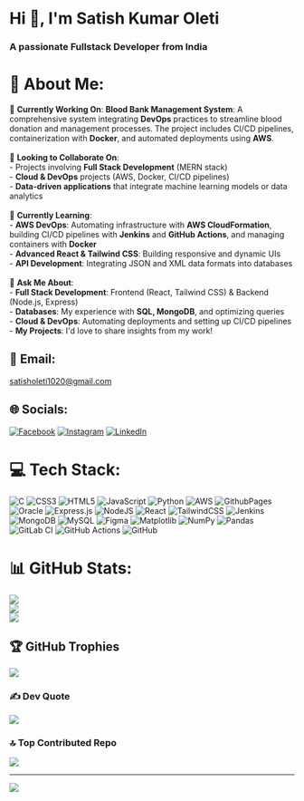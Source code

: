 # Hi 👋, I'm Satish Kumar Oleti  
### A passionate Fullstack Developer from India

# 💫 About Me:
🚀 **Currently Working On**:  <be> **Blood Bank Management System**: A comprehensive system integrating **DevOps** practices to streamline blood donation and management processes. The project includes CI/CD pipelines, containerization with **Docker**, and automated deployments using **AWS**.<br><br>🤝 **Looking to Collaborate On**:  <br>- Projects involving **Full Stack Development** (MERN stack)  <br>- **Cloud & DevOps** projects (AWS, Docker, CI/CD pipelines)  <br>- **Data-driven applications** that integrate machine learning models or data analytics  <br><br>🌱 **Currently Learning**:  <br>- **AWS DevOps**: Automating infrastructure with **AWS CloudFormation**, building CI/CD pipelines with **Jenkins** and **GitHub Actions**, and managing containers with **Docker**  <br>- **Advanced React & Tailwind CSS**: Building responsive and dynamic UIs  <br>- **API Development**: Integrating JSON and XML data formats into databases  <br><br>💬 **Ask Me About**:  <br>- **Full Stack Development**: Frontend (React, Tailwind CSS) & Backend (Node.js, Express)  <br>- **Databases**: My experience with **SQL, MongoDB**, and optimizing queries  <br>- **Cloud & DevOps**: Automating deployments and setting up CI/CD pipelines  <br>- **My Projects**: I'd love to share insights from my work!  <br>

## 📧 Email:
[satisholeti1020@gmail.com](mailto:satisholeti1020@gmail.com)

## 🌐 Socials:
[![Facebook](https://img.shields.io/badge/Facebook-%231877F2.svg?logo=Facebook&logoColor=white)](https://facebook.com/satish.oleti.13) [![Instagram](https://img.shields.io/badge/Instagram-%23E4405F.svg?logo=Instagram&logoColor=white)](https://instagram.com/satish_oleti__) [![LinkedIn](https://img.shields.io/badge/LinkedIn-%230077B5.svg?logo=linkedin&logoColor=white)](https://linkedin.com/in/satisholeti) 

# 💻 Tech Stack:
![C](https://img.shields.io/badge/c-%2300599C.svg?style=for-the-badge&logo=c&logoColor=white) ![CSS3](https://img.shields.io/badge/css3-%231572B6.svg?style=for-the-badge&logo=css3&logoColor=white) ![HTML5](https://img.shields.io/badge/html5-%23E34F26.svg?style=for-the-badge&logo=html5&logoColor=white) ![JavaScript](https://img.shields.io/badge/javascript-%23323330.svg?style=for-the-badge&logo=javascript&logoColor=%23F7DF1E) ![Python](https://img.shields.io/badge/python-3670A0?style=for-the-badge&logo=python&logoColor=ffdd54) ![AWS](https://img.shields.io/badge/AWS-%23FF9900.svg?style=for-the-badge&logo=amazon-aws&logoColor=white) ![GithubPages](https://img.shields.io/badge/github%20pages-121013?style=for-the-badge&logo=github&logoColor=white) ![Oracle](https://img.shields.io/badge/Oracle-F80000?style=for-the-badge&logo=oracle&logoColor=white) ![Express.js](https://img.shields.io/badge/express.js-%23404d59.svg?style=for-the-badge&logo=express&logoColor=%2361DAFB) ![NodeJS](https://img.shields.io/badge/node.js-6DA55F?style=for-the-badge&logo=node.js&logoColor=white) ![React](https://img.shields.io/badge/react-%2320232a.svg?style=for-the-badge&logo=react&logoColor=%2361DAFB) ![TailwindCSS](https://img.shields.io/badge/tailwindcss-%2338B2AC.svg?style=for-the-badge&logo=tailwind-css&logoColor=white) ![Jenkins](https://img.shields.io/badge/jenkins-%232C5263.svg?style=for-the-badge&logo=jenkins&logoColor=white) ![MongoDB](https://img.shields.io/badge/MongoDB-%234ea94b.svg?style=for-the-badge&logo=mongodb&logoColor=white) ![MySQL](https://img.shields.io/badge/mysql-4479A1.svg?style=for-the-badge&logo=mysql&logoColor=white) ![Figma](https://img.shields.io/badge/figma-%23F24E1E.svg?style=for-the-badge&logo=figma&logoColor=white) ![Matplotlib](https://img.shields.io/badge/Matplotlib-%23ffffff.svg?style=for-the-badge&logo=Matplotlib&logoColor=black) ![NumPy](https://img.shields.io/badge/numpy-%23013243.svg?style=for-the-badge&logo=numpy&logoColor=white) ![Pandas](https://img.shields.io/badge/pandas-%23150458.svg?style=for-the-badge&logo=pandas&logoColor=white) ![GitLab CI](https://img.shields.io/badge/gitlab%20CI-%23181717.svg?style=for-the-badge&logo=gitlab&logoColor=white) ![GitHub Actions](https://img.shields.io/badge/github%20actions-%232671E5.svg?style=for-the-badge&logo=githubactions&logoColor=white) ![GitHub](https://img.shields.io/badge/github-%23121011.svg?style=for-the-badge&logo=github&logoColor=white)
# 📊 GitHub Stats:
![](https://github-readme-stats.vercel.app/api?username=OLETISATISHKUMAR&theme=dark&hide_border=false&include_all_commits=true&count_private=false)<br/>
![](https://github-readme-streak-stats.herokuapp.com/?user=OLETISATISHKUMAR&theme=dark&hide_border=false)<br/>
![](https://github-readme-stats.vercel.app/api/top-langs/?username=OLETISATISHKUMAR&theme=dark&hide_border=false&include_all_commits=true&count_private=false&layout=compact)

## 🏆 GitHub Trophies
![](https://github-profile-trophy.vercel.app/?username=OLETISATISHKUMAR&theme=radical&no-frame=false&no-bg=false&margin-w=4)

### ✍️ Dev Quote
![](https://quotes-github-readme.vercel.app/api?type=horizontal&theme=radical)

### 🔝 Top Contributed Repo
![](https://github-contributor-stats.vercel.app/api?username=OLETISATISHKUMAR&limit=5&theme=dark&combine_all_yearly_contributions=true)

---
[![](https://visitcount.itsvg.in/api?id=OLETISATISHKUMAR&icon=4&color=0)](https://visitcount.itsvg.in)

<!-- Proudly created with GPRM ( https://gprm.itsvg.in ) -->
